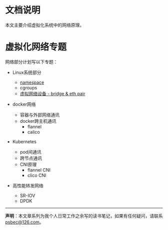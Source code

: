 

# 文档说明

本文主要介绍虚拟化系统中的网络原理。




# 虚拟化网络专题

网络部分计划写以下专题：



- Linux系统部分
  - [namespace](Linux/namespace.md)
  - cgroups
  - [虚拟网络设备 - bridge & eth pair](Linux/bridgeAndVethPair.md)
- docker网络
  - 容器与外部网络通讯
  - docker跨主机通讯
    - flannel
    - calico
- Kubernetes
  - pod间通讯
  - 跨节点通讯
  - CNI原理
    - flannel CNI
    - clico CNI

- 高性能转发网络
  - SR-IOV
  - DPDK



<hr/>

**声明**：本文章系列为我个人日常工作之余写的读书笔记，如果有任何疑问，请联系 psbec@126.com。

